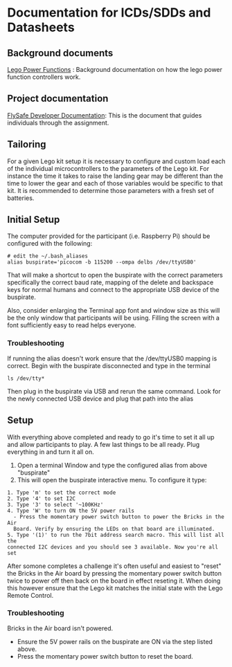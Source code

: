 # Documentation for ICDs/SDDs and Datasheets

## Background documents

[Lego Power Functions](./LEGO_Power_Functions_RC_v120.pdf) : Background
documentation on how the lego power function controllers work.  

## Project documentation

[FlySafe Developer Documentation](./FlySafe_Developers_Documentation.docx): This
 is the document that guides individuals through the assignment.  


## Tailoring

For a given Lego kit setup it is necessary to configure and custom load each of
the individual microcontrollers to the parameters of the Lego kit. For instance
the time it takes to raise the landing gear may be different than the time to
lower the gear and each of those variables would be specific to that kit. It is
recommended to determine those parameters with a fresh set of batteries.


## Initial Setup

The computer provided for the participant (i.e. Raspberry Pi) should be
configured with the following:

```
# edit the ~/.bash_aliases
alias buspirate='picocom -b 115200 --ompa delbs /dev/ttyUSB0'
```

That will make a shortcut to open the buspirate with the correct parameters
specifically the correct baud rate, mapping of the delete and backspace keys for
normal humans and connect to the appropriate USB device of the buspirate.

Also, consider enlarging the Terminal app font and window size as this will
be the only window that participants will be using. Filling the screen with a
font sufficiently easy to read helps everyone.

### Troubleshooting

If running the alias doesn't work ensure that the /dev/ttyUSB0 mapping is correct.
Begin with the buspirate disconnected and type in the terminal

```
ls /dev/tty*
```

Then plug in the buspirate via USB and rerun the same command. Look for the
newly connected USB device and plug that path into the alias


## Setup

With everything above completed and ready to go it's time to set it all up and
allow participants to play. A few last things to be all ready. Plug everything in
and turn it all on.

  1. Open a terminal Window and type the configured alias from above "buspirate"
  2. This will open the buspirate interactive menu. To configure it type:

    1. Type 'm' to set the correct mode
    2. Type '4' to set I2C
    3. Type '3' to select '~100KHz'
    4. Type 'W' to turn ON the 5V power rails
      - Press the momentary power switch button to power the Bricks in the Air
      Board. Verify by ensuring the LEDs on that board are illuminated.
    5. Type '(1)' to run the 7bit address search macro. This will list all the
    connected I2C devices and you should see 3 available. Now you're all set

After somone completes a challenge it's often useful and easiest to "reset" the
Bricks in the Air board by pressing the momentary power switch button twice
to power off then back on the board in effect reseting it. When doing this however
ensure that the Lego kit matches the initial state with the Lego Remote Control.

### Troubleshooting

Bricks in the Air board isn't powered.

  - Ensure the 5V power rails on the buspirate are ON via the step listed above.
  - Press the momentary power switch button to reset the board.
